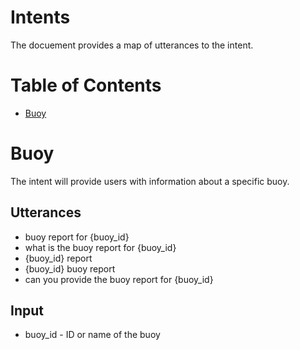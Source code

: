 # Intents

The docuement provides a map of utterances to the intent.

# Table of Contents

  * [Buoy](#buoy)


# Buoy 

The intent will provide users with information about a specific buoy.

## Utterances

- buoy report for {buoy_id}
- what is the buoy report for {buoy_id}
- {buoy_id} report
- {buoy_id} buoy report
- can you provide the buoy report for {buoy_id}

## Input

- buoy_id - ID or name of the buoy 